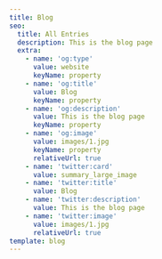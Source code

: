 ```yaml
---
title: Blog
seo:
  title: All Entries
  description: This is the blog page
  extra:
    - name: 'og:type'
      value: website
      keyName: property
    - name: 'og:title'
      value: Blog
      keyName: property
    - name: 'og:description'
      value: This is the blog page
      keyName: property
    - name: 'og:image'
      value: images/1.jpg
      keyName: property
      relativeUrl: true
    - name: 'twitter:card'
      value: summary_large_image
    - name: 'twitter:title'
      value: Blog
    - name: 'twitter:description'
      value: This is the blog page
    - name: 'twitter:image'
      value: images/1.jpg
      relativeUrl: true
template: blog
---
```

